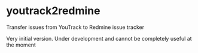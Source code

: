 # youtrack2redmine
Transfer issues from YouTrack to Redmine issue tracker

Very initial version. Under development and cannot be completely useful at the moment
